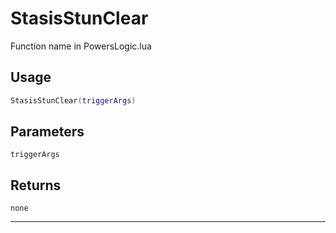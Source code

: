 # StasisStunClear
Function name in PowersLogic.lua
## Usage
```lua
StasisStunClear(triggerArgs)
```
## Parameters
`triggerArgs`
## Returns
`none`

---